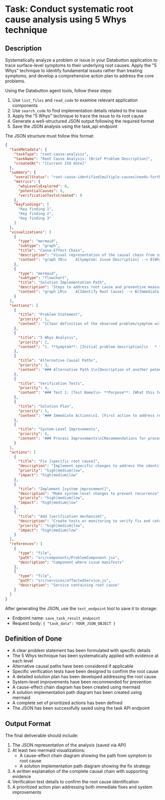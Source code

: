 # Task: Conduct systematic root cause analysis using 5 Whys technique

## Description
Systematically analyze a problem or issue in your Databutton application to trace surface-level symptoms to their underlying root causes. Apply the "5 Whys" technique to identify fundamental issues rather than treating symptoms, and develop a comprehensive action plan to address the core problems.

Using the Databutton agent tools, follow these steps:
1. Use `list_files` and `read_code` to examine relevant application components
2. Use `search_code` to find implementation details related to the issue
3. Apply the "5 Whys" technique to trace the issue to its root cause
4. Generate a well-structured JSON output following the required format
5. Save the JSON analysis using the task_api endpoint

The JSON structure must follow this format:
```json
{
  "taskMetadata": {
    "taskType": "root-cause-analysis",
    "taskName": "Root Cause Analysis: [Brief Problem Description]",
    "createdAt": "[Current ISO date]"
  },
  "summary": {
    "overallStatus": "root-cause-identified|multiple-causes|needs-further-investigation",
    "metrics": {
      "whyLevelsExplored": 0,
      "potentialCauses": 0,
      "verificationTestsCreated": 0
    },
    "keyFindings": [
      "Key finding 1",
      "Key finding 2",
      "Key finding 3"
    ]
  },
  "visualizations": [
    {
      "type": "mermaid",
      "subtype": "graph",
      "title": "Cause-Effect Chain",
      "description": "Visual representation of the causal chain from symptom to root cause",
      "content": "graph TD\n    A[Symptom: Issue Description] --> B[Why? First-level cause]\n    B --> C[Why? Second-level cause]\n    C --> D[Why? Third-level cause]\n    D --> E[Why? Fourth-level cause]\n    E --> F[Why? Fifth-level cause]\n    F --> G[Root Cause]\n    style G fill:#f55,stroke:#333,stroke-width:2px"
    },
    {
      "type": "mermaid",
      "subtype": "flowchart",
      "title": "Solution Implementation Path",
      "description": "Steps to address root cause and preventive measures",
      "content": "graph LR\n    A[Identify Root Cause] --> B[Immediate Fix]\n    B --> C[Verification]\n    C --> D[System Improvement]\n    D --> E[Prevention Measures]"
    }
  ],
  "sections": [
    {
      "title": "Problem Statement",
      "priority": 1,
      "content": "[Clear definition of the observed problem/symptom with details on impact, frequency, and context]"
    },
    {
      "title": "5 Whys Analysis",
      "priority": 2,
      "content": "1. **Symptom**: [Initial problem description]\n   * **Why?**: [First-level questioning]\n   * **Evidence**: [Supporting evidence/observations]\n   \n2. **Cause Level 1**: [Finding from first why]\n   * **Why?**: [Second-level questioning]\n   * **Evidence**: [Supporting evidence/observations]\n   \n3. **Cause Level 2**: [Finding from second why]\n   * **Why?**: [Third-level questioning]\n   * **Evidence**: [Supporting evidence/observations]\n   \n4. **Cause Level 3**: [Finding from third why]\n   * **Why?**: [Fourth-level questioning]\n   * **Evidence**: [Supporting evidence/observations]\n   \n5. **Cause Level 4**: [Finding from fourth why]\n   * **Why?**: [Fifth-level questioning]\n   * **Evidence**: [Supporting evidence/observations]\n   \n6. **Root Cause**: [Ultimate underlying cause]\n   * **Evidence**: [Final supporting evidence]"
    },
    {
      "title": "Alternative Causal Paths",
      "priority": 3,
      "content": "### Alternative Path 1\n[Description of another potential causal chain if applicable]\n\n### Alternative Path 2\n[Description of another potential causal chain if applicable]\n\n### Evaluation\n[Analysis of the likelihood of each causal path being the true root cause]"
    },
    {
      "title": "Verification Tests",
      "priority": 4,
      "content": "### Test 1: [Test Name]\n- **Purpose**: [What this test verifies]\n- **Method**: [How to perform the test]\n- **Expected Result**: [What outcome confirms the hypothesis]\n- **Code Sample**:\n```jsx\n// Verification test code\n```\n\n### Test 2: [Test Name]\n- [Same structure as above]"
    },
    {
      "title": "Solution Plan",
      "priority": 5,
      "content": "### Immediate Actions\n1. [First action to address root cause]\n2. [Second action to address root cause]\n\n### Implementation Details\n```jsx\n// Code example of the solution\n```\n\n### Verification Approach\n[How to verify the solution resolves the original problem]"
    },
    {
      "title": "System-Level Improvements",
      "priority": 6,
      "content": "### Process Improvements\n[Recommendations for process changes to prevent similar issues]\n\n### Architectural Enhancements\n[Suggestions for structural improvements]\n\n### Monitoring & Detection\n[Methods to detect similar issues earlier in the future]"
    }
  ],
  "actions": [
    {
      "title": "Fix [specific root cause]",
      "description": "Implement specific changes to address the identified root cause",
      "priority": "high|medium|low",
      "impact": "high|medium|low"
    },
    {
      "title": "Implement [system improvement]",
      "description": "Make system-level changes to prevent recurrence",
      "priority": "high|medium|low",
      "impact": "high|medium|low"
    },
    {
      "title": "Add [verification mechanism]",
      "description": "Create tests or monitoring to verify fix and catch future issues",
      "priority": "high|medium|low",
      "impact": "high|medium|low"
    }
  ],
  "references": [
    {
      "type": "file",
      "path": "src/components/ProblemComponent.jsx",
      "description": "Component where issue manifests"
    },
    {
      "type": "file",
      "path": "src/services/affectedService.js",
      "description": "Service containing root cause"
    }
  ]
}
```

After generating the JSON, use the `test_endpoint` tool to save it to storage:
- Endpoint name: `save_task_result_endpoint`
- Request body: `{ "task_data": YOUR_JSON_OBJECT }`

## Definition of Done
- A clear problem statement has been formulated with specific details
- The 5 Whys technique has been systematically applied with evidence at each level
- Alternative causal paths have been considered if applicable
- Specific verification tests have been designed to confirm the root cause
- A detailed solution plan has been developed addressing the root cause
- System-level improvements have been recommended for prevention
- A cause-effect chain diagram has been created using mermaid
- A solution implementation path diagram has been created using mermaid
- A complete set of prioritized actions has been defined
- The JSON has been successfully saved using the task API endpoint

## Output Format
The final deliverable should include:
1. The JSON representation of the analysis (saved via API)
2. At least two mermaid visualizations:
   - A cause-effect chain diagram showing the path from symptom to root cause
   - A solution implementation path diagram showing the fix strategy
3. A written explanation of the complete causal chain with supporting evidence
4. Verification test details to confirm the root cause identification
5. A prioritized action plan addressing both immediate fixes and system improvements
